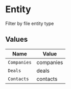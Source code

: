 # Entity

Filter by file entity type


## Values

| Name        | Value       |
| ----------- | ----------- |
| `Companies` | companies   |
| `Deals`     | deals       |
| `Contacts`  | contacts    |